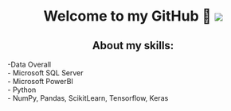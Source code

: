 <div align="center">
<h1 align="center">Welcome to my GitHub 👋
<img src="https://www.nextibs.com/wp-content/uploads/2021/12/seguridad-informatica-1024x439.jpeg">

## About my skills:
<div align="left">
-Data Overall
  <div align="left">
- Microsoft SQL Server
<div align="left">
- Microsoft PowerBI
  <div align="left">
- Python
    <div align="left">
- NumPy, Pandas, ScikitLearn, Tensorflow, Keras
<br>
